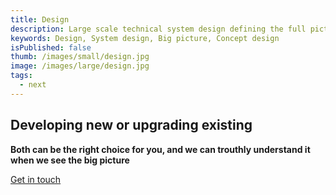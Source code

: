 ```yaml
---
title: Design
description: Large scale technical system design defining the full picture
keywords: Design, System design, Big picture, Concept design
isPublished: false
thumb: /images/small/design.jpg
image: /images/large/design.jpg
tags:
  - next
---
```


## Developing new or upgrading existing
**Both can be the right choice for you, and we can trouthly understand it when we see the big picture**

[Get in touch](/get-in-touch)